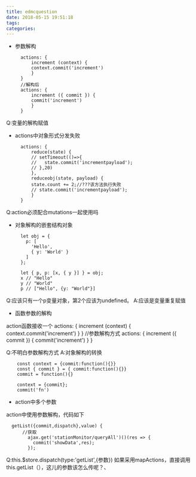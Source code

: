 ```yaml
---
title: edmcquestion
date: 2018-05-15 19:51:18
tags:
categories:
---
```


- 参数解构


		actions: {
   	 		increment (context) {
      		context.commit('increment')
    		}
  		}
		//解构后
		actions: {
  			increment ({ commit }) {
    		commit('increment')
  			}
		}

Q:变量的解构赋值

- actions中对象形式分发失败

		actions: {
    		reduce(state) {
      		// setTimeout(()=>{
      		//   state.commit('incrementpayload');
      		// },20)
    		},
    		reduceobj(state, payload) {
      		state.count += 2;//???该方法执行失败
      		// state.commit('incrementpayload');
    		}
  		}

Q:action必须配合mutations一起使用吗

- 对象解构的嵌套结构对象

		let obj = {
		  p: [
		    'Hello',
		    { y: 'World' }
		  ]
		};
		
		let { p, p: [x, { y }] } = obj;
		x // "Hello"
		y // "World"
		p // ["Hello", {y: "World"}]

Q:应该只有一个p变量对象，第2个应该为undefined。
A:应该是变量重复赋值

- 函数参数的解构

action函数接收一个
		 actions: {
		    increment (context) {
		      context.commit('increment')
		    }
		  }
		//参数解构方式
		actions: {
		  increment ({ commit }) {
		    commit('increment')
		  }
		}

Q:不明白参数解构方式
A:对象解构的转换

		const context = {commit:function(){}}
		const { commit } = { commit:function(){}}
		commit = function(){}
		
		context = {commit};
		commit('fn')

- action中多个参数

action中使用参数解构，代码如下

	  getList({commit,dispatch},value) {
	      //获取
	        ajax.get('stationMonitor/queryAll')()(res => {
	          commit('showData',res);
	        });
	    
Q:this.$store.dispatch(type:'getList',{参数}) 如果采用mapActions，直接调用this.getList（），这儿的参数该怎么传呢？、